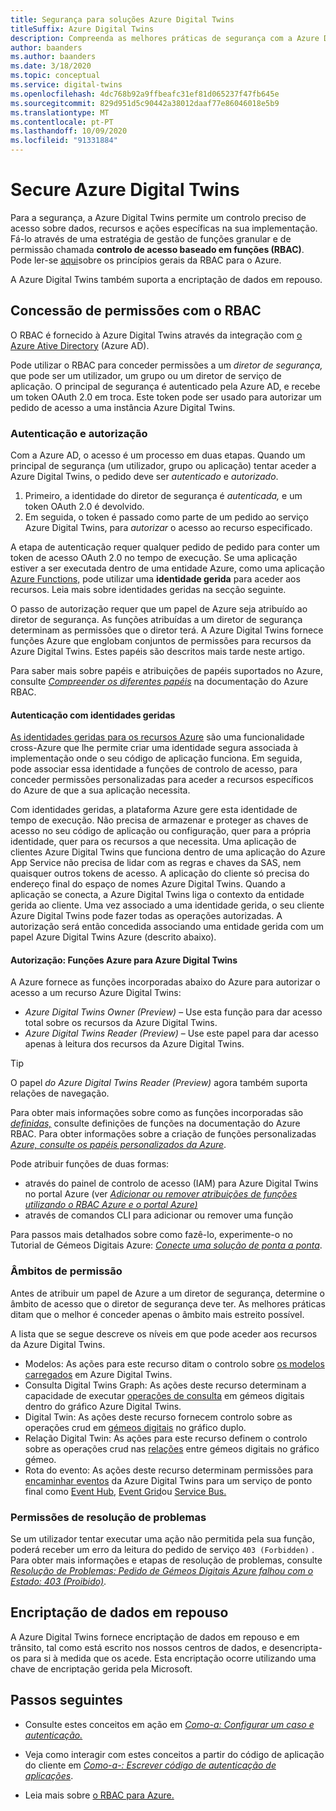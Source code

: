```yaml
---
title: Segurança para soluções Azure Digital Twins
titleSuffix: Azure Digital Twins
description: Compreenda as melhores práticas de segurança com a Azure Digital Twins.
author: baanders
ms.author: baanders
ms.date: 3/18/2020
ms.topic: conceptual
ms.service: digital-twins
ms.openlocfilehash: 4dc768b92a9ffbeafc31ef81d065237f47fb645e
ms.sourcegitcommit: 829d951d5c90442a38012daaf77e86046018e5b9
ms.translationtype: MT
ms.contentlocale: pt-PT
ms.lasthandoff: 10/09/2020
ms.locfileid: "91331884"
---
```

# <a name="secure-azure-digital-twins"></a>Secure Azure Digital Twins

Para a segurança, a Azure Digital Twins permite um controlo preciso de acesso sobre dados, recursos e ações específicas na sua implementação. Fá-lo através de uma estratégia de gestão de funções granular e de permissão chamada **controlo de acesso baseado em funções (RBAC)**. Pode ler-se [aqui](../role-based-access-control/overview.md)sobre os princípios gerais da RBAC para o Azure.

A Azure Digital Twins também suporta a encriptação de dados em repouso.

## <a name="granting-permissions-with-rbac"></a>Concessão de permissões com o RBAC

O RBAC é fornecido à Azure Digital Twins através da integração com [o Azure Ative Directory](../active-directory/fundamentals/active-directory-whatis.md) (Azure AD).

Pode utilizar o RBAC para conceder permissões a um *diretor de segurança,* que pode ser um utilizador, um grupo ou um diretor de serviço de aplicação. O principal de segurança é autenticado pela Azure AD, e recebe um token OAuth 2.0 em troca. Este token pode ser usado para autorizar um pedido de acesso a uma instância Azure Digital Twins.

### <a name="authentication-and-authorization"></a>Autenticação e autorização

Com a Azure AD, o acesso é um processo em duas etapas. Quando um principal de segurança (um utilizador, grupo ou aplicação) tentar aceder a Azure Digital Twins, o pedido deve ser *autenticado* e *autorizado*. 

1. Primeiro, a identidade do diretor de segurança é *autenticada,* e um token OAuth 2.0 é devolvido.
2. Em seguida, o token é passado como parte de um pedido ao serviço Azure Digital Twins, para *autorizar* o acesso ao recurso especificado.

A etapa de autenticação requer qualquer pedido de pedido para conter um token de acesso OAuth 2.0 no tempo de execução. Se uma aplicação estiver a ser executada dentro de uma entidade Azure, como uma aplicação [Azure Functions,](../azure-functions/functions-overview.md) pode utilizar uma **identidade gerida** para aceder aos recursos. Leia mais sobre identidades geridas na secção seguinte.

O passo de autorização requer que um papel de Azure seja atribuído ao diretor de segurança. As funções atribuídas a um diretor de segurança determinam as permissões que o diretor terá. A Azure Digital Twins fornece funções Azure que englobam conjuntos de permissões para recursos da Azure Digital Twins. Estes papéis são descritos mais tarde neste artigo.

Para saber mais sobre papéis e atribuições de papéis suportados no Azure, consulte [*Compreender os diferentes papéis*](../role-based-access-control/rbac-and-directory-admin-roles.md) na documentação do Azure RBAC.

#### <a name="authentication-with-managed-identities"></a>Autenticação com identidades geridas

[As identidades geridas para os recursos Azure](../active-directory/managed-identities-azure-resources/overview.md) são uma funcionalidade cross-Azure que lhe permite criar uma identidade segura associada à implementação onde o seu código de aplicação funciona. Em seguida, pode associar essa identidade a funções de controlo de acesso, para conceder permissões personalizadas para aceder a recursos específicos do Azure de que a sua aplicação necessita.

Com identidades geridas, a plataforma Azure gere esta identidade de tempo de execução. Não precisa de armazenar e proteger as chaves de acesso no seu código de aplicação ou configuração, quer para a própria identidade, quer para os recursos a que necessita. Uma aplicação de clientes Azure Digital Twins que funciona dentro de uma aplicação do Azure App Service não precisa de lidar com as regras e chaves da SAS, nem quaisquer outros tokens de acesso. A aplicação do cliente só precisa do endereço final do espaço de nomes Azure Digital Twins. Quando a aplicação se conecta, a Azure Digital Twins liga o contexto da entidade gerida ao cliente. Uma vez associado a uma identidade gerida, o seu cliente Azure Digital Twins pode fazer todas as operações autorizadas. A autorização será então concedida associando uma entidade gerida com um papel Azure Digital Twins Azure (descrito abaixo).

#### <a name="authorization-azure-roles-for-azure-digital-twins"></a>Autorização: Funções Azure para Azure Digital Twins

A Azure fornece as funções incorporadas abaixo do Azure para autorizar o acesso a um recurso Azure Digital Twins:
* *Azure Digital Twins Owner (Preview)* – Use esta função para dar acesso total sobre os recursos da Azure Digital Twins.
* *Azure Digital Twins Reader (Preview)* – Use este papel para dar acesso apenas à leitura dos recursos da Azure Digital Twins.

> [!TIP]
> O papel *do Azure Digital Twins Reader (Preview)* agora também suporta relações de navegação.

Para obter mais informações sobre como as funções incorporadas são [*definidas,*](../role-based-access-control/role-definitions.md) consulte definições de funções na documentação do Azure RBAC. Para obter informações sobre a criação de funções personalizadas [*Azure, consulte os papéis personalizados da Azure*](../role-based-access-control/custom-roles.md).

Pode atribuir funções de duas formas:
* através do painel de controlo de acesso (IAM) para Azure Digital Twins no portal Azure (ver [*Adicionar ou remover atribuições de funções utilizando o RBAC Azure e o portal Azure)*](../role-based-access-control/role-assignments-portal.md)
* através de comandos CLI para adicionar ou remover uma função

Para passos mais detalhados sobre como fazê-lo, experimente-o no Tutorial de Gémeos Digitais Azure: [*Conecte uma solução de ponta a ponta*](tutorial-end-to-end.md).

### <a name="permission-scopes"></a>Âmbitos de permissão

Antes de atribuir um papel de Azure a um diretor de segurança, determine o âmbito de acesso que o diretor de segurança deve ter. As melhores práticas ditam que o melhor é conceder apenas o âmbito mais estreito possível.

A lista que se segue descreve os níveis em que pode aceder aos recursos da Azure Digital Twins.
* Modelos: As ações para este recurso ditam o controlo sobre [os modelos carregados](concepts-models.md) em Azure Digital Twins.
* Consulta Digital Twins Graph: As ações deste recurso determinam a capacidade de executar [operações de consulta](concepts-query-language.md) em gémeos digitais dentro do gráfico Azure Digital Twins.
* Digital Twin: As ações deste recurso fornecem controlo sobre as operações crud em [gémeos digitais](concepts-twins-graph.md) no gráfico duplo.
* Relação Digital Twin: As ações para este recurso definem o controlo sobre as operações crud nas [relações](concepts-twins-graph.md) entre gémeos digitais no gráfico gémeo.
* Rota do evento: As ações deste recurso determinam permissões para [encaminhar eventos](concepts-route-events.md) da Azure Digital Twins para um serviço de ponto final como [Event Hub,](../event-hubs/event-hubs-about.md) [Event Grid](../event-grid/overview.md)ou [Service Bus.](../service-bus-messaging/service-bus-messaging-overview.md)

### <a name="troubleshooting-permissions"></a>Permissões de resolução de problemas

Se um utilizador tentar executar uma ação não permitida pela sua função, poderá receber um erro da leitura do pedido de serviço `403 (Forbidden)` . Para obter mais informações e etapas de resolução de problemas, consulte [*Resolução de Problemas: Pedido de Gémeos Digitais Azure falhou com o Estado: 403 (Proibido)*](troubleshoot-error-403.md).

## <a name="encryption-of-data-at-rest"></a>Encriptação de dados em repouso

A Azure Digital Twins fornece encriptação de dados em repouso e em trânsito, tal como está escrito nos nossos centros de dados, e desencripta-os para si à medida que os acede. Esta encriptação ocorre utilizando uma chave de encriptação gerida pela Microsoft.

## <a name="next-steps"></a>Passos seguintes

* Consulte estes conceitos em ação em [*Como-a: Configurar um caso e autenticação.*](how-to-set-up-instance-portal.md)

* Veja como interagir com estes conceitos a partir do código de aplicação do cliente em [*Como-a-: Escrever código de autenticação de aplicações*](how-to-authenticate-client.md).

* Leia mais sobre [o RBAC para Azure.](../role-based-access-control/overview.md)
